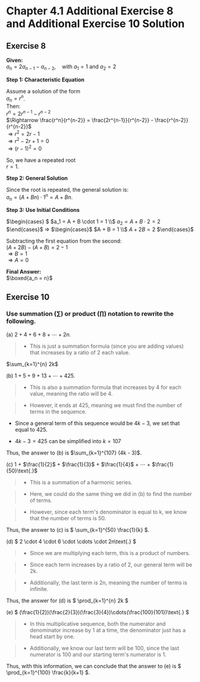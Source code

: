 # Chapter 4.1 Additional Exercise 8 and Additional Exercise 10 Solution

## Exercise 8

**Given:**  
$a_n = 2a_{n-1} - a_{n-2}, \quad \text{with } a_1 = 1 \text{ and } a_2 = 2$

**Step 1: Characteristic Equation**  

Assume a solution of the form  
$a_n = r^n$.  
Then:  
$r^n = 2r^{n-1} - r^{n-2}$  
$\Rightarrow \frac{r^n}{r^{n-2}} = \frac{2r^{n-1}}{r^{n-2}} - \frac{r^{n-2}}{r^{n-2}}$  
$\Rightarrow r^2 = 2r - 1$  
$\Rightarrow r^2 - 2r + 1 = 0$  
$\Rightarrow (r - 1)^2 = 0$  

So, we have a repeated root  
$r = 1$.

**Step 2: General Solution**  

Since the root is repeated, the general solution is:  
$a_n = (A + Bn) \cdot 1^n = A + Bn$.

**Step 3: Use Initial Conditions**  

$\begin{cases} $
$a_1 = A + B \cdot 1 = 1 \\$
$a_2 = A + B \cdot 2 = 2$
$\end{cases}$ 
$\Rightarrow$
$\begin{cases}$
$A + B = 1 \\$
$A + 2B = 2$
$\end{cases}$  

Subtracting the first equation from the second:  
$(A + 2B) - (A + B) = 2 - 1$  
$\Rightarrow B = 1$  
$\Rightarrow A = 0$  

**Final Answer:**  
$\boxed{a_n = n}$


## Exercise 10

### Use summation ($\sum$) or product ($\prod$) notation to rewrite the following.

(a) $2 + 4 + 6 + 8 + \cdots + 2n$.

> - This is just a summation formula (since you are adding values) that increases by a ratio of 2 each value.

$\sum_{k=1}^{n} 2k$

(b) $1 + 5 + 9 + 13 + \cdots + 425\text{.}$

> - This is also a summation formula that increases by 4 for each value, meaning the ratio will be 4.

> - However, it ends at 425, meaning we must find the number of terms in the sequence.

- Since a general term of this sequence would be $4k-3$, we set that equal to 425.

- $4k-3 = 425$ can be simplified into $k = 107$

Thus, the answer to (b) is $\sum_{k=1}^{107} (4k - 3)$.

(c) $1$ $+$ $\frac{1}{2}$ $+$ $\frac{1}{3}$ $+$ $\frac{1}{4}$ $+$ $\cdots$ $+$ $\frac{1}{50}\text{.}$

> - This is a summation of a harmonic series.

> - Here, we could do the same thing we did in (b) to find the number of terms.

> - However, since each term's denominator is equal to k, we know that the number of terms is $50$.

Thus, the answer to (c) is $ \sum_{k=1}^{50} \frac{1}{k} $.

(d) $ 2 \cdot 4 \cdot 6 \cdot \cdots \cdot 2n\text{.} $

> - Since we are multiplying each term, this is a product of numbers.

> - Since each term increases by a ratio of 2, our general term will be 2k.

> - Additionally, the last term is 2n, meaning the number of terms is infinite.

Thus, the answer for (d) is $ \prod_{k=1}^{n} 2k $

(e) $ (\frac{1}{2})(\frac{2}{3})(\frac{3}{4})\cdots(\frac{100}{101})\text{.} $

> - In this multiplicative sequence, both the numerator and denominator increase by 1 at a time, the denominator just has a head start by one.

> - Additionally, we know our last term will be 100, since the last numerator is 100 and our starting term's numerator is 1.

Thus, with this information, we can conclude that the answer to (e) is $ \prod_{k=1}^{100} \frac{k}{k+1} $.